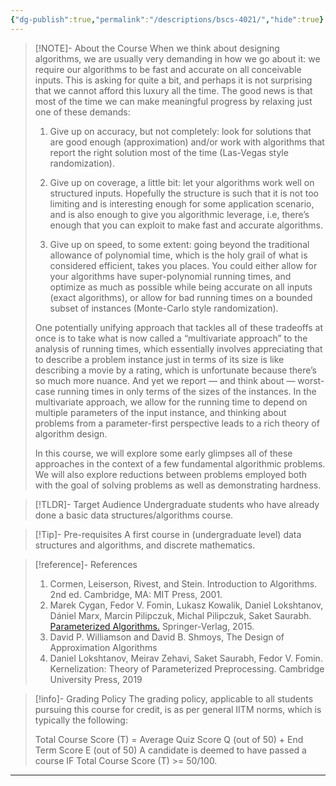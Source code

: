 ```yaml
---
{"dg-publish":true,"permalink":"/descriptions/bscs-4021/","hide":true}
---
```


> [!NOTE]- About the Course
> When we think about designing algorithms, we are usually very demanding in how we go about it: we require our algorithms to be fast and accurate on all conceivable inputs. This is asking for quite a bit, and perhaps it is not surprising that we cannot afford this luxury all the time. The good news is that most of the time we can make meaningful progress by relaxing just one of these demands:
> 
> 1. Give up on accuracy, but not completely: look for solutions that are good enough (approximation) and/or work with algorithms that report the right solution most of the time (Las-Vegas style randomization).
> 
> 2. Give up on coverage, a little bit: let your algorithms work well on structured inputs. Hopefully the structure is such that it is not too limiting and is interesting enough for some application scenario, and is also enough to give you algorithmic leverage, i.e, there’s enough that you can exploit to make fast and accurate algorithms.
> 
> 3. Give up on speed, to some extent: going beyond the traditional allowance of polynomial time, which is the holy grail of what is considered efficient, takes you places. You could either allow for your algorithms have super-polynomial running times, and optimize as much as possible while being accurate on all inputs (exact algorithms), or allow for bad running times on a bounded subset of instances (Monte-Carlo style randomization).
> 
> One potentially unifying approach that tackles all of these tradeoffs at once is to take what is now called a “multivariate approach” to the analysis of running times, which essentially involves appreciating that to describe a problem instance just in terms of its size is like describing a movie by a rating, which is unfortunate because there’s so much more nuance. And yet we report — and think about — worst-case running times in only terms of the sizes of the instances. In the multivariate approach, we allow for the running time to depend on multiple parameters of the input instance, and thinking about problems from a parameter-first perspective leads to a rich theory of algorithm design.
>
> In this course, we will explore some early glimpses all of these approaches in the context of a few fundamental algorithmic problems. We will also explore reductions between problems employed both with the goal of solving problems as well as demonstrating hardness.

> [!TLDR]- Target Audience
> Undergraduate students who have already done a basic data structures/algorithms course.

> [!Tip]- Pre-requisites
> A first course in (undergraduate level) data structures and algorithms, and discrete mathematics.

> [!reference]- References
> 
> 1. Cormen, Leiserson, Rivest, and Stein. Introduction to Algorithms. 2nd ed. Cambridge, MA: MIT Press, 2001.
> 2. Marek Cygan, Fedor V. Fomin, Lukasz Kowalik, Daniel Lokshtanov, Dániel Marx, Marcin Pilipczuk, Michal Pilipczuk, Saket Saurabh. [Parameterized Algorithms.](https://www.mimuw.edu.pl/~malcin/book/parameterized-algorithms.pdf) Springer-Verlag, 2015. 
> 3. David P. Williamson and David B. Shmoys, The Design of Approximation Algorithms
> 4. Daniel Lokshtanov, Meirav Zehavi, Saket Saurabh, Fedor V. Fomin. Kernelization: Theory of Parameterized Preprocessing. Cambridge University Press, 2019

> [!info]- Grading Policy
> The grading policy, applicable to all students pursuing this course for credit, is as per general IITM norms, which is typically the following:
> 
> 
> Total Course Score (T) = Average Quiz Score Q (out of 50) + End Term Score E (out of 50)
> A candidate is deemed to have passed a course IF Total Course Score (T) >= 50/100.

---

